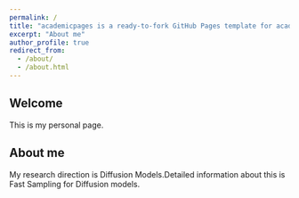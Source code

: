 ```yaml
---
permalink: /
title: "academicpages is a ready-to-fork GitHub Pages template for academic personal websites"
excerpt: "About me"
author_profile: true
redirect_from: 
  - /about/
  - /about.html
---
```


## Welcome
  This is my personal page.
## About me
  My research direction is Diffusion Models.Detailed information about this is Fast Sampling for Diffusion models.

